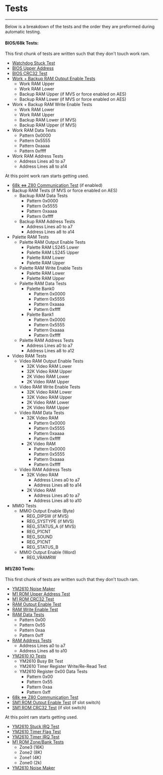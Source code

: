 # Tests
---

Below is a breakdown of the tests and the order they are preformed during
automatic testing.


#### BIOS/68k Tests:

This first chunk of tests are written such that they don't touch work ram.
* [Watchdog Stuck Test](tests/68k/watchdog_stuck.md)
* [BIOS Upper Address](tests/68k/bios_upper_address.md)
* [BIOS CRC32 Test](tests/68k/bios_crc.md)
* [Work + Backup RAM Output Enable Tests](tests/wbram_oe.md)
  * Work RAM Upper
  * Work RAM Lower
  * Backup RAM Upper (if MVS or force enabled on AES)
  * Backup RAM Lower (if MVS or force enabled on AES)
* Work + Backup RAM Write Enable Tests
  * Work RAM Lower
  * Work RAM Upper
  * Backup RAM Lower (if MVS)
  * Backup RAM Upper (if MVS)
* Work RAM Data Tests
  * Pattern 0x0000
  * Pattern 0x5555
  * Pattern 0xaaaa
  * Pattern 0xffff
* Work RAM Address Tests
  * Address Lines a0 to a7
  * Address Lines a8 to a14

At this point work ram starts getting used.

* [68k <=> Z80 Communication Test](tests/comm_test.md) (if enabled)
* Backup RAM Tests (if MVS or force enabled on AES)
  * Backup RAM Data Tests
    * Pattern 0x0000
    * Pattern 0x5555
    * Pattern 0xaaaa
    * Pattern 0xffff
  * Backup RAM Address Tests
    * Address Lines a0 to a7
    * Address Lines a8 to a14
* Palette RAM Tests
  * Palette RAM Output Enable Tests
    * Palette RAM LS245 Lower
    * Palette RAM LS245 Upper
    * Palette RAM Lower
    * Palette RAM Upper
  * Palette RAM Write Enable Tests
    * Palette RAM Lower
    * Palette RAM Upper
  * Palette RAM Data Tests
    * Palette Bank0
      * Pattern 0x0000
      * Pattern 0x5555
      * Pattern 0xaaaa
      * Pattern 0xffff
    * Palette Bank1
      * Pattern 0x0000
      * Pattern 0x5555
      * Pattern 0xaaaa
      * Pattern 0xffff      
  * Palette RAM Address Tests
    * Address Lines a0 to a7
    * Address Lines a8 to a12
* Video RAM Tests
  * Video RAM Output Enable Tests
    * 32K Video RAM Lower
    * 32K Video RAM Upper
    * 2K Video RAM Lower
    * 2K Video RAM Upper
  * Video RAM Write Enable Tests
    * 32K Video RAM Lower
    * 32K Video RAM Upper
    * 2K Video RAM Lower
    * 2K Video RAM Upper
  * Video RAM Data Tests
    * 32K Video RAM
      * Pattern 0x0000
      * Pattern 0x5555
      * Pattern 0xaaaa
      * Pattern 0xffff
    * 2K Video RAM
      * Pattern 0x0000
      * Pattern 0x5555
      * Pattern 0xaaaa
      * Pattern 0xffff
  * Video RAM Address Tests
    * 32K Video RAM
      * Address Lines a0 to a7
      * Address Lines a8 to a14
    * 2K Video RAM
      * Address Lines a0 to a7
      * Address Lines a8 to a10
* MMIO Tests
  * MMIO Output Enable (Byte)
    * REG_DIPSW (if MVS)
    * REG_SYSTYPE (if MVS)
    * REG_STATUS_A (if MVS)
    * REG_P1CNT
    * REG_SOUND
    * REG_P1CNT
    * REG_STATUS_B
  * MMIO Output Enable (Word)
    * REG_VRAMRW


 #### M1/Z80 Tests:

 This first chunk of tests are written such that they don't touch ram.
 * [YM2610 Noise Maker](tests/z80/ym2610_noise_maker.md)
 * [M1 ROM Upper Address Test](tests/z80/m1_upper_address.md)
 * [M1 ROM CRC32 Test](tests/z80/m1_crc.md)
 * [RAM Output Enable Test](tests/z80/ram_oe.md)
 * [RAM Write Enable Test](tests/z80/ram_we.md)
 * [RAM Data Tests](tests/z80/ram_data.md)
   * Pattern 0x00
   * Pattern 0x55
   * Pattern 0xaa
   * Pattern 0xff
 * [RAM Address Tests](tests/z80/ram_address.md)
   * Address Lines a0 to a7
   * Address Lines a8 to a10
 * [YM2610 IO Tests](tests/z80/ym2610_io.md)
   * YM2610 Busy Bit Test
   * YM2610 Timer Register Write/Re-Read Test
   * YM2610 Register 0x00 Data Tests
     * Pattern 0x00
     * Pattern 0x55
     * Pattern 0xaa
     * Pattern 0xff
 * [68k <=> Z80 Communication Test](tests/comm_test.md)
 * [SM1 ROM Output Enable Test](tests/z80/sm1_oe.md) (if slot switch)
 * [SM1 ROM CRC32 Test](tests/z80/sm1_crc.md) (if slot switch)

At this point ram starts getting used.

 * [YM2610 Stuck IRQ Test](tests/z80/ym2610_stuck_irq.md)
 * [YM2610 Timer Flag Test](tests/z80/ym2610_timer_flag.md)
 * [YM2610 Timer IRQ Test](tests/z80/ym2610_timer_irq.md)
 * [M1 ROM Zone/Bank Tests](tests/z80/m1_bank.md)
   * Zone3 (16K)
   * Zone2 (8K)
   * Zone1 (4K)
   * Zone0 (2k)
 * [YM2610 Noise Maker](tests/z80/ym2610_noise_maker.md)
